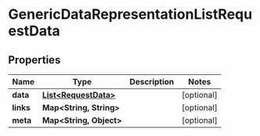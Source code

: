 
# GenericDataRepresentationListRequestData

## Properties
Name | Type | Description | Notes
------------ | ------------- | ------------- | -------------
**data** | [**List&lt;RequestData&gt;**](RequestData.md) |  |  [optional]
**links** | **Map&lt;String, String&gt;** |  |  [optional]
**meta** | **Map&lt;String, Object&gt;** |  |  [optional]



